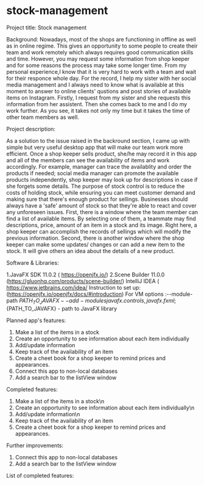# stock-management
Project title: 
Stock management

Background: Nowadays, most of the shops are functioning in offline as well as in online regime. This gives an opportunity to some people to create their team and work remotely which always requires good communication skills and time. However, you may request some information from shop keeper and for some reasons the process may take some longer time. From my personal experience,I know that it is very hard to work with a team and wait for their responce whole day. For the record, I help my sister with her social media management and I always need to know what is available at this moment to answer to online clients' qustions and post stories of available items on Instagram. Firstly, I request from my sister and she requests this information from her assistent. Then she comes back to me and I do my work further. As you see, it takes not only my time but it takes the time of other team members as well.  

Project description:

As a solution to the issue raised in the backround section, I came up with simple but very useful desktop app that will make our team work more efficient. Once a shop keeper sells product, she/he may record it in this app and all of the members can see the availability of items and work accordingly. For example, manager can trace the availablity and order the products if needed; social media manager can promote the available products independently, shop keeper may look up for descriptions in case if she forgets some details.
The purpose of stock control is to reduce the costs of holding stock, while ensuring you can meet customer demand and making sure that there's enough product for sellings. Businesses should always have a 'safe' amount of stock so that they're able to react and cover any unforeseen issues.
First, there is a window where the team member can find a list of available items. By selecting one of them, a teammate may find descriptions, price, amount of an item in a stock and its image. Right here, a shop keeper can accomplish the records of sellings which will modify the previous information. 
Second, there is another window where the shop keeper can make some updates/ changes or can add a new item to the stock. It will give others an idea about the details of a new product.

Software & Libraries:

1.JavaFX SDK 11.0.2 ( https://openjfx.io/)
2.Scene Builder 11.0.0 (https://gluonhq.com/products/scene-builder/)
IntelliJ IDEA ( https://www.jetbrains.com/idea/
Instruction to set up: (https://openjfx.io/openjfx/docs/#introduction)
For VM options :--module-path ${PATH_TO_JAVAFX} --add-modules javafx.controls,javafx.fxml ;${PATH_TO_JAVAFX} - path to JavaFX library

Planned app's features:

1. Make a list of the items in a stock
2. Create an opportunity to see information about each item individually
3. Add/update information
4. Keep track of the availability of an item
5. Create a cheet book for a shop keeper to remind prices and appearances.
6. Connect this app to non-local databases 
7. Add a search bar to the listView window

Completed features:

1. Make a list of the items in a stock\n
2. Create an opportunity to see information about each item individually\n
3. Add/update information\n
4. Keep track of the availability of an item
5. Create a cheet book for a shop keeper to remind prices and appearances.



Further improvements:

1. Connect this app to non-local databases 
2. Add a search bar to the listView window


List of completed features:


